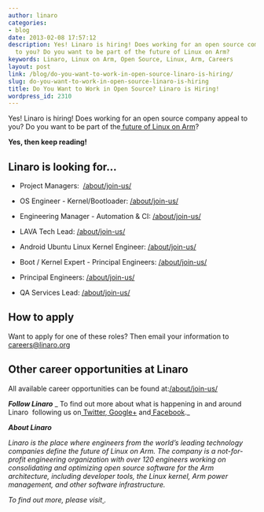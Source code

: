 ```yaml
---
author: linaro
categories:
- blog
date: 2013-02-08 17:57:12
description: Yes! Linaro is hiring! Does working for an open source company appeal
  to you? Do you want to be part of the future of Linux on Arm?
keywords: Linaro, Linux on Arm, Open Source, Linux, Arm, Careers
layout: post
link: /blog/do-you-want-to-work-in-open-source-linaro-is-hiring/
slug: do-you-want-to-work-in-open-source-linaro-is-hiring
title: Do You Want to Work in Open Source? Linaro is Hiring!
wordpress_id: 2310
---
```


Yes! Linaro is hiring! Does working for an open source company appeal to you? Do you want to be part of the[ future of Linux on Arm](/)?

**Yes, then keep reading!**


## Linaro is looking for...

	
  * Project Managers:  [/about/join-us/](/about/join-us/)

  * OS Engineer - Kernel/Bootloader: [/about/join-us/](/about/join-us/)

  * Engineering Manager - Automation & CI: [/about/join-us/](/about/join-us/)

  * LAVA Tech Lead: [/about/join-us/](/about/join-us/)

  * Android Ubuntu Linux Kernel Engineer: [/about/join-us/](/about/join-us/)

  * Boot / Kernel Expert - Principal Engineers: [/about/join-us/](/about/join-us/)

  * Principal Engineers: [/about/join-us/](/about/join-us/)

  * QA Services Lead: [/about/join-us/](/about/join-us/)


## How to apply

Want to apply for one of these roles? Then email your information to[ careers@linaro.org](/careers/)


## Other career opportunities at Linaro


All available career opportunities can be found at:[/about/join-us/](/about/join-us/)

_**Follow Linaro**_
_ To find out more about what is happening in and around Linaro  following us on[ Twitter](https://twitter.com/LinaroOrg),[ Google+](https://plus.google.com/+LinaroOnAir) and[ Facebook](https://www.facebook.com/LinaroOrg)._[](/careers/)

_**About Linaro**_

_Linaro is the place where engineers from the world’s leading technology companies define the future of Linux on Arm. The company is a not-for-profit engineering organization with over 120 engineers working on consolidating and optimizing open source software for the Arm architecture, including developer tools, the Linux kernel, Arm power management, and other software infrastructure._

_To find out more, please visit[ ](/)._